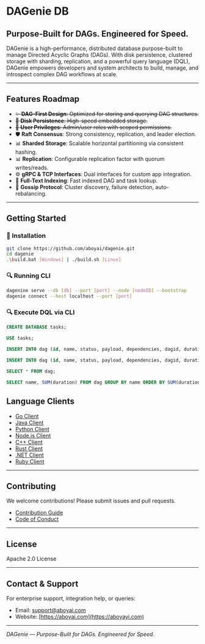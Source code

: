# DAGenie DB

## Purpose-Built for DAGs. Engineered for Speed.

DAGenie is a high-performance, distributed database purpose-built to manage Directed Acyclic Graphs (DAGs). With disk persistence, clustered storage with sharding, replication, and a powerful query language (DQL), DAGenie empowers developers and system architects to build, manage, and introspect complex DAG workflows at scale.

---

## Features Roadmap

- ~~✨ **DAG-First Design**: Optimized for storing and querying DAG structures.~~  
- ~~🔢 **Disk Persistence**: High-speed embedded storage.~~  
- ~~🤑 **User Privileges**: Admin/user roles with scoped permissions.~~  
- 🛡️ **Raft Consensus**: Strong consistency, replication, and leader election.  
- 📊 **Sharded Storage**: Scalable horizontal partitioning via consistent hashing.  
- 📊 **Replication**: Configurable replication factor with quorum writes/reads.  
- ⚙️ **gRPC & TCP Interfaces**: Dual interfaces for custom app integration.  
- 🔎 **Full-Text Indexing**: Fast indexed DAG and task lookup.  
- 🔄 **Gossip Protocol**: Cluster discovery, failure detection, auto-rebalancing.

---

## Getting Started

### 🔧 Installation

```bash
git clone https://github.com/aboyai/dagenie.git
cd dagenie
.\build.bat [Windows] | ./build.sh [Linux]
```

### 🔍 Running CLI

```bash
dagenine serve --db [db] --port [port] --node [nodeID] --bootstrap
dagenie connect --host localhost --port [port]
```

### 🔍 Execute DQL via CLI

```sql
CREATE DATABASE tasks;
```

```sql
USE tasks;
```

```sql
INSERT INTO dag (id, name, status, payload, dependencies, dagid, duration, retries) VALUES ('1', 'AWS', 'pending', '{}', '[]', 'abc234', 200, 10);
```

```sql
INSERT INTO dag (id, name, status, payload, dependencies, dagid, duration, retries) VALUES ('2', 'AirFlow', 'pending', '{}', '[]', 'abc234', 120, 5);
```

```sql
SELECT * FROM dag;
```

```sql
SELECT name, SUM(duration) FROM dag GROUP BY name ORDER BY SUM(duration) DESC LIMIT 5;
```

## Language Clients

- [Go Client](./clients/go/README.md)
- [Java Client](./clients/java/README.md)
- [Python Client](./clients/python/README.md)
- [Node.js Client](./clients/nodejs/README.md)
- [C++ Client](./clients/cpp/README.md)
- [Rust Client](./clients/rust/README.md)
- [.NET Client](./clients/dotnet/README.md)
- [Ruby Client](./clients/ruby/README.md)

---

## Contributing

We welcome contributions! Please submit issues and pull requests.

- [Contribution Guide](./CONTRIBUTING.md)
- [Code of Conduct](./CODE_OF_CONDUCT.md)

---

## License

Apache 2.0 License

---

## Contact & Support

For enterprise support, integration help, or queries:

- Email: [support@aboyai.com](mailto:support@aboyai.com)
- Website: [https://aboyai.com](https://aboyayi.com)

---

*DAGenie — Purpose-Built for DAGs. Engineered for Speed.*


